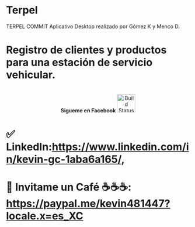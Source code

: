 # Terpel
TERPEL COMMIT
Aplicativo Desktop realizado por Gómez K y Menco D.
# Registro de clientes y productos para una estación de servicio vehicular.
<p align="center">
<br>
<label><b>Sigueme en Facebook</b></label>
<a href="https://www.facebook.com/kevingomezcantilo"><img src="https://icon-library.com/images/facebook-icon-25x25/facebook-icon-25x25-18.jpg" alt="Build Status" height=50></a>

  </p>

# ✅ LinkedIn:https://www.linkedin.com/in/kevin-gc-1aba6a165/,
# 💯 Invitame un Café ☕☕☕: https://paypal.me/kevin481447?locale.x=es_XC
